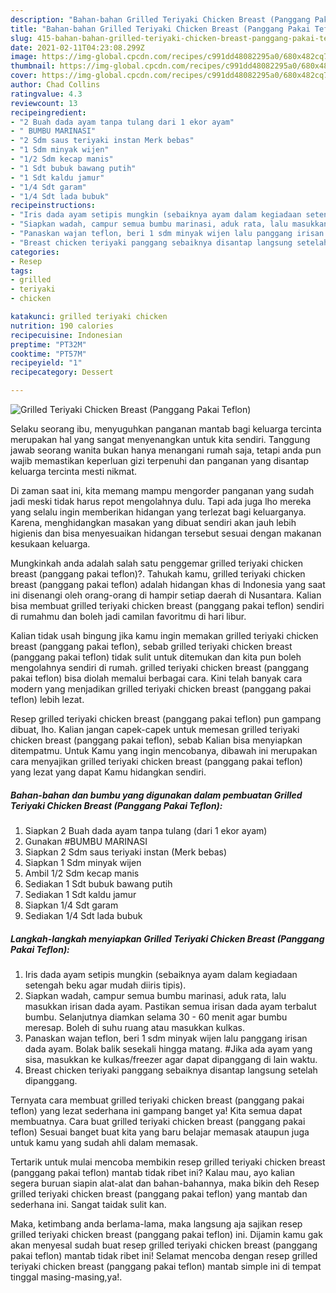 ```yaml
---
description: "Bahan-bahan Grilled Teriyaki Chicken Breast (Panggang Pakai Teflon) yang nikmat Untuk Jualan"
title: "Bahan-bahan Grilled Teriyaki Chicken Breast (Panggang Pakai Teflon) yang nikmat Untuk Jualan"
slug: 415-bahan-bahan-grilled-teriyaki-chicken-breast-panggang-pakai-teflon-yang-nikmat-untuk-jualan
date: 2021-02-11T04:23:08.299Z
image: https://img-global.cpcdn.com/recipes/c991dd48082295a0/680x482cq70/grilled-teriyaki-chicken-breast-panggang-pakai-teflon-foto-resep-utama.jpg
thumbnail: https://img-global.cpcdn.com/recipes/c991dd48082295a0/680x482cq70/grilled-teriyaki-chicken-breast-panggang-pakai-teflon-foto-resep-utama.jpg
cover: https://img-global.cpcdn.com/recipes/c991dd48082295a0/680x482cq70/grilled-teriyaki-chicken-breast-panggang-pakai-teflon-foto-resep-utama.jpg
author: Chad Collins
ratingvalue: 4.3
reviewcount: 13
recipeingredient:
- "2 Buah dada ayam tanpa tulang dari 1 ekor ayam"
- " BUMBU MARINASI"
- "2 Sdm saus teriyaki instan Merk bebas"
- "1 Sdm minyak wijen"
- "1/2 Sdm kecap manis"
- "1 Sdt bubuk bawang putih"
- "1 Sdt kaldu jamur"
- "1/4 Sdt garam"
- "1/4 Sdt lada bubuk"
recipeinstructions:
- "Iris dada ayam setipis mungkin (sebaiknya ayam dalam kegiadaan setengah beku agar mudah diiris tipis)."
- "Siapkan wadah, campur semua bumbu marinasi, aduk rata, lalu masukkan irisan dada ayam. Pastikan semua irisan dada ayam terbalut bumbu. Selanjutnya diamkan selama 30 - 60 menit agar bumbu meresap. Boleh di suhu ruang atau masukkan kulkas."
- "Panaskan wajan teflon, beri 1 sdm minyak wijen lalu panggang irisan dada ayam. Bolak balik sesekali hingga matang. #Jika ada ayam yang sisa, masukkan ke kulkas/freezer agar dapat dipanggang di lain waktu."
- "Breast chicken teriyaki panggang sebaiknya disantap langsung setelah dipanggang."
categories:
- Resep
tags:
- grilled
- teriyaki
- chicken

katakunci: grilled teriyaki chicken 
nutrition: 190 calories
recipecuisine: Indonesian
preptime: "PT32M"
cooktime: "PT57M"
recipeyield: "1"
recipecategory: Dessert

---
```



![Grilled Teriyaki Chicken Breast (Panggang Pakai Teflon)](https://img-global.cpcdn.com/recipes/c991dd48082295a0/680x482cq70/grilled-teriyaki-chicken-breast-panggang-pakai-teflon-foto-resep-utama.jpg)

Selaku seorang ibu, menyuguhkan panganan mantab bagi keluarga tercinta merupakan hal yang sangat menyenangkan untuk kita sendiri. Tanggung jawab seorang  wanita bukan hanya menangani rumah saja, tetapi anda pun wajib memastikan keperluan gizi terpenuhi dan panganan yang disantap keluarga tercinta mesti nikmat.

Di zaman  saat ini, kita memang mampu mengorder panganan yang sudah jadi meski tidak harus repot mengolahnya dulu. Tapi ada juga lho mereka yang selalu ingin memberikan hidangan yang terlezat bagi keluarganya. Karena, menghidangkan masakan yang dibuat sendiri akan jauh lebih higienis dan bisa menyesuaikan hidangan tersebut sesuai dengan makanan kesukaan keluarga. 



Mungkinkah anda adalah salah satu penggemar grilled teriyaki chicken breast (panggang pakai teflon)?. Tahukah kamu, grilled teriyaki chicken breast (panggang pakai teflon) adalah hidangan khas di Indonesia yang saat ini disenangi oleh orang-orang di hampir setiap daerah di Nusantara. Kalian bisa membuat grilled teriyaki chicken breast (panggang pakai teflon) sendiri di rumahmu dan boleh jadi camilan favoritmu di hari libur.

Kalian tidak usah bingung jika kamu ingin memakan grilled teriyaki chicken breast (panggang pakai teflon), sebab grilled teriyaki chicken breast (panggang pakai teflon) tidak sulit untuk ditemukan dan kita pun boleh mengolahnya sendiri di rumah. grilled teriyaki chicken breast (panggang pakai teflon) bisa diolah memalui berbagai cara. Kini telah banyak cara modern yang menjadikan grilled teriyaki chicken breast (panggang pakai teflon) lebih lezat.

Resep grilled teriyaki chicken breast (panggang pakai teflon) pun gampang dibuat, lho. Kalian jangan capek-capek untuk memesan grilled teriyaki chicken breast (panggang pakai teflon), sebab Kalian bisa menyiapkan ditempatmu. Untuk Kamu yang ingin mencobanya, dibawah ini merupakan cara menyajikan grilled teriyaki chicken breast (panggang pakai teflon) yang lezat yang dapat Kamu hidangkan sendiri.

<!--inarticleads1-->

##### Bahan-bahan dan bumbu yang digunakan dalam pembuatan Grilled Teriyaki Chicken Breast (Panggang Pakai Teflon):

1. Siapkan 2 Buah dada ayam tanpa tulang (dari 1 ekor ayam)
1. Gunakan  #BUMBU MARINASI
1. Siapkan 2 Sdm saus teriyaki instan (Merk bebas)
1. Siapkan 1 Sdm minyak wijen
1. Ambil 1/2 Sdm kecap manis
1. Sediakan 1 Sdt bubuk bawang putih
1. Sediakan 1 Sdt kaldu jamur
1. Siapkan 1/4 Sdt garam
1. Sediakan 1/4 Sdt lada bubuk




<!--inarticleads2-->

##### Langkah-langkah menyiapkan Grilled Teriyaki Chicken Breast (Panggang Pakai Teflon):

1. Iris dada ayam setipis mungkin (sebaiknya ayam dalam kegiadaan setengah beku agar mudah diiris tipis).
1. Siapkan wadah, campur semua bumbu marinasi, aduk rata, lalu masukkan irisan dada ayam. Pastikan semua irisan dada ayam terbalut bumbu. Selanjutnya diamkan selama 30 - 60 menit agar bumbu meresap. Boleh di suhu ruang atau masukkan kulkas.
1. Panaskan wajan teflon, beri 1 sdm minyak wijen lalu panggang irisan dada ayam. Bolak balik sesekali hingga matang. #Jika ada ayam yang sisa, masukkan ke kulkas/freezer agar dapat dipanggang di lain waktu.
1. Breast chicken teriyaki panggang sebaiknya disantap langsung setelah dipanggang.




Ternyata cara membuat grilled teriyaki chicken breast (panggang pakai teflon) yang lezat sederhana ini gampang banget ya! Kita semua dapat membuatnya. Cara buat grilled teriyaki chicken breast (panggang pakai teflon) Sesuai banget buat kita yang baru belajar memasak ataupun juga untuk kamu yang sudah ahli dalam memasak.

Tertarik untuk mulai mencoba membikin resep grilled teriyaki chicken breast (panggang pakai teflon) mantab tidak ribet ini? Kalau mau, ayo kalian segera buruan siapin alat-alat dan bahan-bahannya, maka bikin deh Resep grilled teriyaki chicken breast (panggang pakai teflon) yang mantab dan sederhana ini. Sangat taidak sulit kan. 

Maka, ketimbang anda berlama-lama, maka langsung aja sajikan resep grilled teriyaki chicken breast (panggang pakai teflon) ini. Dijamin kamu gak akan menyesal sudah buat resep grilled teriyaki chicken breast (panggang pakai teflon) mantab tidak ribet ini! Selamat mencoba dengan resep grilled teriyaki chicken breast (panggang pakai teflon) mantab simple ini di tempat tinggal masing-masing,ya!.

